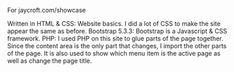 For jaycroft.com/showcase

Written in
    HTML & CSS: Website basics. I did a lot of CSS to make the site appear the same as before.
    Bootstrap 5.3.3: Bootstrap is a Javascript & CSS framework.
    PHP: I used PHP on this site to glue parts of the page together. Since the content area is the only part that changes, I import the other parts of the page. It is also used to show which menu item is the active page as well as change the page title.
